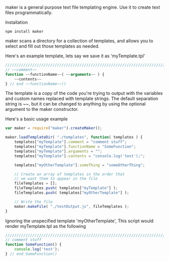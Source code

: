 maker is a general purpose text file templating engine. Use it to create text files programmatically.

Installation
```
npm install maker
```

maker scans a directory for a collection of templates, and allows you to select and fill out those templates as needed. 

Here's an example template, lets say we save it as 'myTemplate.tpl'
```JavaScript
//////////////////////////////////////////////////////////////////////////
// ~~comment~~
function ~~functionName~~( ~~arguments~~ ) {
	~~contents~~
} // end ~~functionName~~()
```
The template is a copy of the code you're trying to output with the variables and custom names replaced with template strings. The default separation string is ~~, but it can be changed to anything by using the optional argument to the maker constructor.

Here's a basic usage example
```JavaScript
var maker = require("maker").createMaker();

maker.loadTemplateDir( "./templates", function( templates ) {
	templates["myTemplate"].comment = "comment stuff";
	templates["myTemplate"].functionName = "SomeFunction";
	templates["myTemplate"].arguments = "";
	templates["myTemplate"].contents = "console.log('test');";

	templates["myOtherTemplate"].someThing = "someOtherThing";

	// Create an array of templates in the order that 
	// we want them to appear in the file
	fileTemplates = [];
	fileTemplates.push( templates["myTemplate"] );
	fileTemplates.push( templates["myOtherTemplate"] );

	// Write the file
	maker.makeFile( "./testOutput.js", fileTemplates );
}
```

Ignoring the unspecified template 'myOtherTemplate', This script would render myTemplate.tpl as the following

```JavaScript
//////////////////////////////////////////////////////////////////////////
// comment stuff
function SomeFunction() {
	console.log('test');
} // end SomeFunction()
```